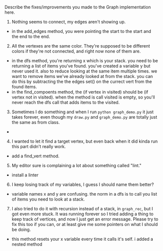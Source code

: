 Describe the fixes/improvements you made to the Graph implementation here.

1. Nothing seems to connect, my edges aren't showing up.

* in the add_edges method, you were pointing the start to the start and the end to the end.

2. All the vertexes are the same color.  They're supposed to be different colors
if they're not connected, and right now none of them are.

* in the dfs method, you're returning x which is your stack. you need to be returning a list of items you've found. you've created a variable y but never used it. also to reduce looking at the same item multiple times. we want to remove items we've already looked at from the stack. you can do this by subtracting the the edges set() on the currect vert from the found items.
* in the find_compoents method, the (if vertex in visited) should be (if vertex not in visited). when the method is call visited is empty, so you'll never reach the dfs call that adds items to the visited.

3. Sometimes I do something and when I run `python graph_demo.py` it just takes
forever, even though my `draw.py` and `graph_demo.py` are totally just the same
as from class.

* 

4. I wanted to let it find a target vertex, but even back when it did kinda run
this part didn't really work.

* add a find_vert method. 

5. My editor sure is complaining a lot about something called "lint."

* install a linter

6. I keep losing track of my variables, I guess I should name them better?

* variable names x and y are confusing. the norm in a dfs is to call you list of items you need to look at a stack. 


7. I also tried to do it with recursion instead of a stack, in `graph_rec`, but I
got even more stuck. It was running forever so I tried adding a thing to keep
track of vertices, and now I just get an error message. Please try to fix this
too if you can, or at least give me some pointers on what I should be doing.

* this method resets your x variable every time it calls it's self. i added a nested method